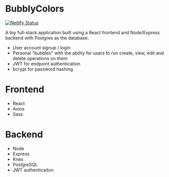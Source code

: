 # BubblyColors

[![Netlify Status](https://api.netlify.com/api/v1/badges/ef767c32-f8c9-457a-9736-3608e40e08a3/deploy-status)](https://app.netlify.com/sites/bubbly-colors/deploys)

A toy full-stack application built using a React frontend and Node/Express backend with Postgres as the database.

-   User account signup / login
-   Personal "bubbles" with the ability for users to run create, view, edit and delete operations on them
-   JWT for endpoint authentication
-   bcrypt for password hashing

# Frontend

-   React
-   Axios
-   Sass

# Backend

-   Node
-   Express
-   Knex
-   PostgreSQL
-   JWT authenticaiton

